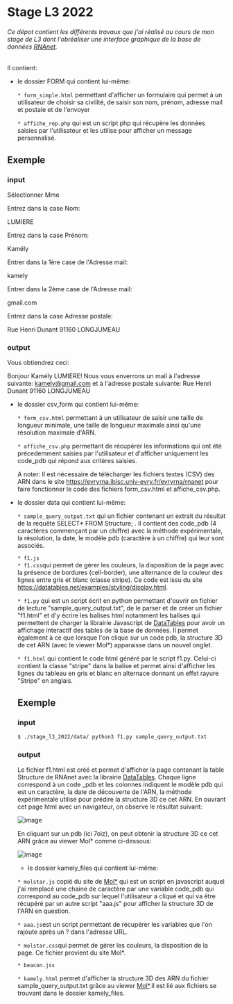# Stage L3 2022



###### Ce dépot contient les différents travaux que j'ai réalisé au cours de mon stage de L3 dont l'obréaliser une interface graphique de la base de données [RNAnet](https://evryrna.ibisc.univ-evry.fr/evryrna/rnanet).

Il contient:

* le dossier FORM qui contient lui-même:

  `* form_simple.html` permettant d'afficher un formulaire qui permet à un utilisateur de choisir sa civilité, de saisir son nom, prénom, adresse mail et postale et de l'envoyer  

  `* affiche_rep.php` qui est un script php qui récupère les données saisies par l'utilisateur et les utilise pour afficher un message personnalisé.

## Exemple

### input

Sélectionner Mme

Entrez dans la case Nom: 

LUMIERE 

Entrez dans la case Prénom:

Kamély

Entrer dans la 1ère case de l'Adresse mail: 

kamely

Entrer dans la 2ème case de l'Adresse mail: 

gmail.com

Entrez dans la case Adresse postale:

Rue Henri Dunant 91160 LONGJUMEAU


### output  

Vous obtiendrez ceci: 

Bonjour Kamély LUMIERE! Nous vous enverrons un mail à l'adresse suivante: kamely@gmail.com et à l'adresse postale suivante: Rue Henri Dunant 91160 LONGJUMEAU



* le dossier csv_form qui contient lui-même: 

  `* form_csv.html` permettant à un utilisateur de saisir une taille de longueur minimale, une taille de longueur maximale ainsi qu'une résolution maximale d'ARN.

  `* affiche_csv.php` permettant de récupérer les informations qui ont été précedemment saisies par l'utilisateur et d'afficher uniquement les code_pdb qui répond aux critères saisies. 
  
  A noter: Il est nécessaire de télécharger les fichiers textes (CSV) des ARN dans le site https://evryrna.ibisc.univ-evry.fr/evryrna/rnanet pour faire fonctionner le code des fichiers form_csv.html et affiche_csv.php.


* le dossier data qui contient lui-même:

  `* sample_query_output.txt` qui un fichier contenant un extrait du résultat de la requête SELECT* FROM Structure; . Il contient des code_pdb (4 caractères commençant par un chiffre)  avec la méthode expérimentale, la résolution, la date, le modèle pdb (caractère à un chiffre) qui leur sont associés.
  
  `* f1.js`  
  `* f1.css`qui permet de gérer les couleurs, la disposition de la page avec la présence de bordures (cell-border), une alternance de la couleur des lignes entre gris et blanc (classe stripe). Ce code est issu du site https://datatables.net/examples/styling/display.html.

  `* f1.py` qui est un script écrit en python permettant d'ouvrir en fichier de lecture "sample_query_output.txt", de le parser et de créer un fichier "f1.html" et d'y écrire les balises html notamment les balises <script> </script> qui permettent de charger la librairie Javascript de  [DataTables](https://datatables.net/) pour  avoir un affichage interactif des tables de la base de données. Il permet également à ce que lorsque l'on clique sur un code pdb, la structure 3D de cet ARN (avec le viewer Mol*) apparaisse dans un nouvel onglet.
  
  `* f1.html` qui contient le code html généré par le script f1.py. Celui-ci contient la classe "stripe" dans la balise <table id="example" class="stripe" style="width:100%"> et permet ainsi d'afficher les lignes du tableau en gris et blanc en alternace donnant un effet rayure "Stripe" en anglais.
  
## Exemple

### input
  ```markdown
  $ ./stage_l3_2022/data/ python3 f1.py sample_query_output.txt
  
  ```
### output

Le fichier f1.html est créé et permet d'afficher la page contenant la table Structure de RNAnet avec la librairie [DataTables](https://datatables.net/). Chaque ligne correspond à un code _pdb et les colonnes indiquent le modèle pdb qui est un caractère, la date de découverte de l'ARN, la méthode expérimentale utilisé pour prédire la structure 3D ce cet ARN. En ouvrant cet page html avec un navigateur, on observe le résultat suivant:
  
  
  ![image](https://user-images.githubusercontent.com/105880255/175695918-1f4ff27d-b1f9-4c88-bf73-cc6bed579f71.png)

  
  En cliquant sur un pdb (ici 7oiz), on peut obtenir la structure 3D ce cet ARN grâce au viewer Mol* comme ci-dessous:
  
  ![image](https://user-images.githubusercontent.com/105880255/175696148-0ecf27e2-bb79-40ef-8b41-4bb848ed7e2a.png)

  
  


  * le dossier kamely_files qui contient lui-même:

  `* molstar.js` copié du site de [Mol*](https://molstar.org/) qui est un script en javascript auquel j'ai remplacé une chaine de caractère par une variable code_pdb qui correspond au code_pdb sur lequel l'utilisateur a cliqué et qui va être récupéré par un autre script "aaa.js" pour afficher la structure 3D de l'ARN en question.

  `* aaa.js`est un script permettant de récupérer les variables que l'on rajoute après un ? dans l'adresse URL.

  `* molstar.css`qui permet de gérer les couleurs, la disposition de la page. Ce fichier provient du site Mol*.

  `* beacon.jss`


  `* kamely.html` permet d'afficher la structure 3D des ARN du fichier sample_query_output.txt grâce au viewer [Mol*](https://molstar.org/).Il est lié aux fichiers se trouvant dans le dossier kamely_files.
 









